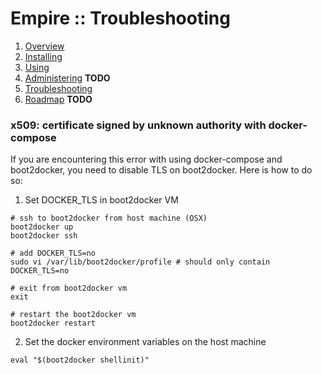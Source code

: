 # Empire :: Troubleshooting

1. [Overview](./index.md)
2. [Installing](./installing.md)
3. [Using](./using.md)
4. [Administering](./administering.md) **TODO**
5. [Troubleshooting](./troubleshooting.md)
6. [Roadmap](./roadmap.md) **TODO**

### x509: certificate signed by unknown authority with docker-compose

If you are encountering this error with using docker-compose and boot2docker,
you need to disable TLS on boot2docker. Here is how to do so:

1. Set DOCKER_TLS in boot2docker VM
  ```console
  # ssh to boot2docker from host machine (OSX)
  boot2docker up
  boot2docker ssh

  # add DOCKER_TLS=no
  sudo vi /var/lib/boot2docker/profile # should only contain DOCKER_TLS=no

  # exit from boot2docker vm
  exit

  # restart the boot2docker vm
  boot2docker restart
  ```

2. Set the docker environment variables on the host machine
  ```console
  eval "$(boot2docker shellinit)"
  ```
